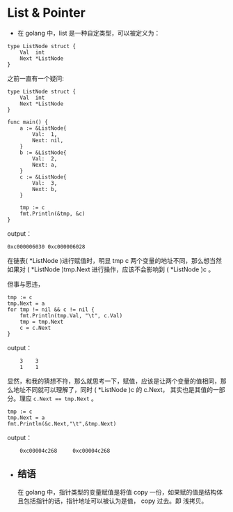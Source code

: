 # List & Pointer

- 在 golang 中，list 是一种自定类型，可以被定义为：

```golang
type ListNode struct {
	Val  int
	Next *ListNode
}
```

之前一直有一个疑问:

```golang
type ListNode struct {
	Val  int
	Next *ListNode
}

func main() {
	a := &ListNode{
        Val:  1,
        Next: nil,
	}
	b := &ListNode{
		Val:  2,
		Next: a,
	}
	c := &ListNode{
		Val:  3,
		Next: b,
	}

	tmp := c
	fmt.Println(&tmp, &c)
}

```
output：
```golang
0xc000006030 0xc000006028
```
在链表( *ListNode )进行赋值时，明显 tmp c 两个变量的地址不同，那么想当然如果对 ( *ListNode )tmp.Next 进行操作，应该不会影响到 ( *ListNode )c 。

但事与愿违，

```golang
tmp := c
tmp.Next = a
for tmp != nil && c != nil {
	fmt.Println(tmp.Val, "\t", c.Val)
	tmp = tmp.Next
	c = c.Next
}
```
output：
```golang
	3 	 3
	1 	 1
```

显然，和我的猜想不符，那么就思考一下，赋值，应该是让两个变量的值相同，那么地址不同就可以理解了，同时 ( *ListNode )c 的  c.Next， 其实也是其值的一部分。理应 `c.Next == tmp.Next` 。

```golang
tmp := c
tmp.Next = a
fmt.Println(&c.Next,"\t",&tmp.Next)
```
output：
```golang
	0xc00004c268 	 0xc00004c268
```

- ## 结语

	在 golang 中，指针类型的变量赋值是将值 copy 一份，如果赋的值是结构体且包括指针的话，指针地址可以被认为是值， copy 过去。即 浅拷贝。

